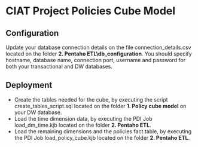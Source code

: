 # CIAT Project Policies Cube Model

## Configuration

Update your database connection details on the file connection_details.csv located on the folder **2. Pentaho ETL\db_configuration**. You should specify hostname, database name, connection port, username and password for both your transactional and DW databases.

## Deployment

* Create the tables needed for the cube, by executing the script create_tables_script.sql located on the folder **1. Policy cube model** on your DW database.
* Load the time dimension data, by executing the PDI Job load_dm_time.kjb located on the folder **2. Pentaho ETL**.
* Load the remaining dimensions and the policies fact table, by executing the PDI Job load_policy_cube.kjb located on the folder **2. Pentaho ETL**.
